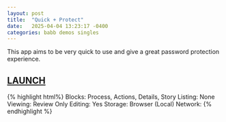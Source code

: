 ```yaml
---
layout: post
title:  "Quick + Protect"
date:   2025-04-04 13:23:17 -0400
categories: babb demos singles
---
```

This app aims to be very quick to use and give a great password protection experience.<br>
<h2><a href="/babb/quickprotect/workpads.html">LAUNCH</a></h2>

{% highlight html%}
Blocks:     Process, Actions, Details, Story
Listing:    None
Viewing:    Review Only
Editing:    Yes
Storage:    Browser (Local)
Network: 
{% endhighlight %}

